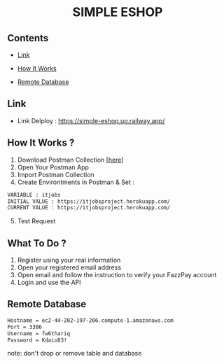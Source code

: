<h1 align="center">SIMPLE ESHOP</h1>

## Contents

- [Link](#link)

- [How It Works](#how-it-works)

- [Remote Database](#remote-database)


## Link

- Link Delploy : https://simple-eshop.up.railway.app/


## How It Works ?

1. Download Postman Collection [[here](https://drive.google.com/file/d/1NtuQ54laE0NEfXGzNSnziLFf7SW9z1B9/view?usp=sharing)]
2. Open Your Postman App
3. Import Postman Collection
4. Create Environtments in Postman & Set :

```bash
VARIABLE : itjobs
INITIAL VALUE : https://itjobsproject.herokuapp.com/
CURRENT VALUE : https://itjobsproject.herokuapp.com/
```

5. Test Request

## What To Do ?

1. Register using your real information
2. Open your registered email address
3. Open email and follow the instruction to verify your FazzPay account
4. Login and use the API

## Remote Database

```bash
Hostname = ec2-44-202-197-206.compute-1.amazonaws.com
Port = 3306
Username = fw6thariq
Password = Kdaio83!
```

note: don't drop or remove table and database

